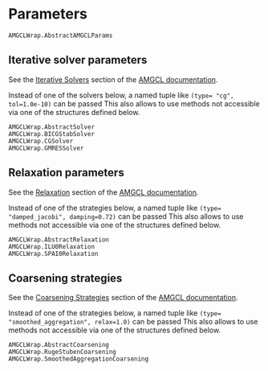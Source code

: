 # Parameters
```@docs
AMGCLWrap.AbstractAMGCLParams
```

## Iterative solver parameters
See the [Iterative Solvers](https://amgcl.readthedocs.io/en/latest/components/iter_solvers.html#) section
of the [AMGCL documentation](https://amgcl.readthedocs.io/en/latest/index.html).

Instead of one of the solvers below, a named tuple like `(type= "cg", tol=1.0e-10)` can be passed
This also allows to use methods not accessible via one of the structures defined below. 

```@docs
AMGCLWrap.AbstractSolver
AMGCLWrap.BICGStabSolver
AMGCLWrap.CGSolver
AMGCLWrap.GMRESSolver
```

## Relaxation parameters
See the [Relaxation](https://amgcl.readthedocs.io/en/latest/components/relaxation.html) section
of the [AMGCL documentation](https://amgcl.readthedocs.io/en/latest/index.html).

Instead of one of the strategies below, a named tuple like `(type= "damped_jacobi", damping=0.72)` can be passed
This also allows to use methods not accessible via one of the structures defined below. 


```@docs
AMGCLWrap.AbstractRelaxation
AMGCLWrap.ILU0Relaxation
AMGCLWrap.SPAI0Relaxation
```

## Coarsening strategies
See the [Coarsening Strategies](https://amgcl.readthedocs.io/en/latest/components/coarsening.html) section
of the [AMGCL documentation](https://amgcl.readthedocs.io/en/latest/index.html).


Instead of one of the strategies below, a named tuple like `(type= "smoothed_aggregation", relax=1.0)` can be passed
This also allows to use methods not accessible via one of the structures defined below. 

```@docs
AMGCLWrap.AbstractCoarsening
AMGCLWrap.RugeStubenCoarsening
AMGCLWrap.SmoothedAggregationCoarsening
```
